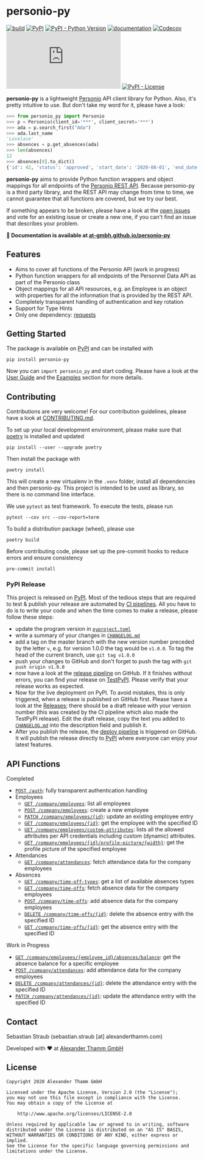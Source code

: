 # personio-py

[![build](https://img.shields.io/github/workflow/status/at-gmbh/personio-py/build)](https://github.com/at-gmbh/personio-py/actions/workflows/build.yml)
[![PyPI](https://img.shields.io/pypi/v/personio-py)](https://pypi.org/project/personio-py/)
[![PyPI - Python Version](https://img.shields.io/pypi/pyversions/personio-py)](https://pypi.org/project/personio-py/)
[![documentation](https://img.shields.io/badge/docs-latest-informational)](https://at-gmbh.github.io/personio-py/)
[![Codecov](https://img.shields.io/codecov/c/github/at-gmbh/personio-py)](https://codecov.io/gh/at-gmbh/personio-py)
[![#personio-py:matrix.org](https://img.shields.io/matrix/personio-py:matrix.org)](https://matrix.to/#/#personio-py:matrix.org)
[![PyPI - License](https://img.shields.io/pypi/l/personio-py)](https://github.com/at-gmbh/personio-py/blob/master/LICENSE)

**personio-py** is a lightweight [Personio](https://www.personio.de/) API client library for Python. Also, it's pretty intuitive to use. But don't take my word for it, please have a look:

```python
>>> from personio_py import Personio
>>> p = Personio(client_id='***', client_secret='***')
>>> ada = p.search_first("Ada")
>>> ada.last_name
'Lovelace'
>>> absences = p.get_absences(ada)
>>> len(absences)
12
>>> absences[0].to_dict()
{'id': 42, 'status': 'approved', 'start_date': '2020-08-01', 'end_date': '2020-08-16', ...}
```

**personio-py** aims to provide Python function wrappers and object mappings for all endpoints of the [Personio REST API](https://developer.personio.de/reference). Because personio-py is a third party library, and the REST API may change from time to time, we cannot guarantee that all functions are covered, but we try our best.

If something appears to be broken, please have a look at the [open issues](https://github.com/at-gmbh/personio-py/issues) and vote for an existing issue or create a new one, if you can't find an issue that describes your problem.

**📖 Documentation is available at [at-gmbh.github.io/personio-py](https://at-gmbh.github.io/personio-py/)**

## Features

* Aims to cover all functions of the Personio API (work in progress)
* Python function wrappers for all endpoints of the Personnel Data API as part of the Personio class
* Object mappings for all API resources, e.g. an Employee is an object with properties for all the information that is provided by the REST API.
* Completely transparent handling of authentication and key rotation
* Support for Type Hints
* Only one dependency: [requests](https://pypi.org/project/requests/)

## Getting Started

The package is available on [PyPI](https://pypi.org/project/personio-py/) and can be installed with

    pip install personio-py

Now you can `import personio_py` and start coding. Please have a look at the [User Guide](https://at-gmbh.github.io/personio-py/guide.html) and the [Examples](https://at-gmbh.github.io/personio-py/examples.html) section for more details.

## Contributing

Contributions are very welcome! For our contribution guidelines, please have a look at [CONTRIBUTING.md](./CONTRIBUTING.md).

To set up your local development environment, please make sure that [poetry](https://python-poetry.org/) is installed and updated

    pip install --user --upgrade poetry

Then install the package with

    poetry install

This will create a new virtualenv in the `.venv` folder, install all dependencies and then personio-py. This project is intended to be used as library, so there is no command line interface.

We use `pytest` as test framework. To execute the tests, please run

    pytest --cov src --cov-report=term

To build a distribution package (wheel), please use

    poetry build

Before contributing code, please set up the pre-commit hooks to reduce errors and ensure consistency

    pre-commit install

### PyPI Release

This project is released on [PyPI](https://pypi.org/project/personio-py/). Most of the tedious steps that are required to test & publish your release are automated by [CI pipelines](https://github.com/at-gmbh/personio-py/actions). All you have to do is to write your code and when the time comes to make a release, please follow these steps:

* update the program version in [`pyproject.toml`](./pyproject.toml)
* write a summary of your changes in [`CHANGELOG.md`](./CHANGELOG.md)
* add a tag on the master branch with the new version number preceded by the letter `v`, e.g. for version 1.0.0 the tag would be `v1.0.0`. To tag the head of the current branch, use `git tag v1.0.0`
* push your changes to GitHub and don't forget to push the tag with `git push origin v1.0.0`
* now have a look at the [release pipeline](https://github.com/at-gmbh/personio-py/actions?query=workflow%3Arelease) on GitHub. If it finishes without errors, you can find your release on [TestPyPI](https://test.pypi.org/project/personio-py). Please verify that your release works as expected.
* Now for the live deployment on PyPI. To avoid mistakes, this is only triggered, when a release is published on GitHub first. Please have a look at the [Releases](https://github.com/at-gmbh/personio-py/releases); there should be a draft release with your version number (this was created by the CI pipeline which also made the TestPyPI release). Edit the draft release, copy the text you added to [`CHANGELOG.md`](./CHANGELOG.md) into the description field and publish it.
* After you publish the release, the [deploy pipeline](https://github.com/at-gmbh/personio-py/actions?query=workflow%3Adeploy) is triggered on GitHub. It will publish the release directly to [PyPI](https://pypi.org/project/personio-py/) where everyone can enjoy your latest features.

## API Functions

Completed

* [`POST /auth`](https://developer.personio.de/reference#auth): fully transparent authentication handling
* Employees
  - [`GET /company/employees`](https://developer.personio.de/reference#get_company-employees): list all employees
  - [`POST /company/employees`](https://developer.personio.de/reference#post_company-employees): create a new employee
  - [`PATCH /company/employees/{id}`](https://developer.personio.de/reference#patch_company-employees-employee-id): update an existing employee entry
  - [`GET /company/employees/{id}`](https://developer.personio.de/reference#get_company-employees-employee-id): get the employee with the specified ID
  - [`GET /company/employees/custom-attributes`](https://developer.personio.de/reference#get_company-employees-custom-attributes): lists all the allowed attributes per API credentials including custom (dynamic) attributes.
  - [`GET /company/employees/{id}/profile-picture/{width}`](https://developer.personio.de/reference#get_company-employees-employee-id-profile-picture-width): get the profile picture of the specified employee
* Attendances
  - [`GET /company/attendances`](https://developer.personio.de/reference#get_company-attendances): fetch attendance data for the company employees
* Absences
  - [`GET /company/time-off-types`](https://developer.personio.de/reference#get_company-time-off-types): get a list of available absences types
  - [`GET /company/time-offs`](https://developer.personio.de/reference#get_company-time-offs): fetch absence data for the company employees
  - [`POST /company/time-offs`](https://developer.personio.de/reference#post_company-time-offs): add absence data for the company employees
  - [`DELETE /company/time-offs/{id}`](https://developer.personio.de/reference#delete_company-time-offs-id): delete the absence entry with the specified ID
  - [`GET /company/time-offs/{id}`](https://developer.personio.de/reference#get_company-time-offs-id): get the absence entry with the specified ID

Work in Progress

* [`GET /company/employees/{employee_id}/absences/balance`](https://developer.personio.de/reference#get_company-employees-employee-id-absences-balance): get the absence balance for a specific employee
* [`POST /company/attendances`](https://developer.personio.de/reference#post_company-attendances): add attendance data for the company employees
* [`DELETE /company/attendances/{id}`](https://developer.personio.de/reference#delete_company-attendances-id): delete the attendance entry with the specified ID
* [`PATCH /company/attendances/{id}`](https://developer.personio.de/reference#patch_company-attendances-id): update the attendance entry with the specified ID

## Contact

Sebastian Straub (sebastian.straub [at] alexanderthamm.com)

Developed with ❤ at [Alexander Thamm GmbH](https://www.alexanderthamm.com/)

## License

    Copyright 2020 Alexander Thamm GmbH

    Licensed under the Apache License, Version 2.0 (the "License");
    you may not use this file except in compliance with the License.
    You may obtain a copy of the License at

        http://www.apache.org/licenses/LICENSE-2.0

    Unless required by applicable law or agreed to in writing, software
    distributed under the License is distributed on an "AS IS" BASIS,
    WITHOUT WARRANTIES OR CONDITIONS OF ANY KIND, either express or implied.
    See the License for the specific language governing permissions and
    limitations under the License.
